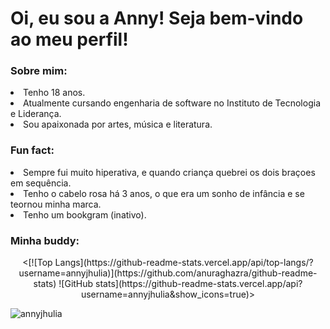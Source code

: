 <h1>Oi, eu sou a Anny! Seja bem-vindo ao meu perfil!</h1>
<h3>Sobre mim:</h3>
  <li>Tenho 18 anos.</li>
  <li>Atualmente cursando engenharia de software no Instituto de Tecnologia e Liderança.</li>
  <li>Sou apaixonada por artes, música e literatura.</li>

<h3>Fun fact:</h3>
  <li>Sempre fui muito hiperativa, e quando criança quebrei os dois braçoes em sequência.</li>
  <li>Tenho o cabelo rosa há 3 anos, o que era um sonho de infância e se teornou minha marca.</li>
  <li>Tenho um bookgram (inativo).</li>

<h3>Minha buddy:</h3>



<p align="center"> <[![Top Langs](https://github-readme-stats.vercel.app/api/top-langs/?username=annyjhulia)](https://github.com/anuraghazra/github-readme-stats) ![GitHub stats](https://github-readme-stats.vercel.app/api?username=annyjhulia&show_icons=true)> </p>

<p align="left"> <img src="https://komarev.com/ghpvc/?username=annyjhulia&label=Profile%20views&color=0e75b6&style=flat" alt="annyjhulia" /> </p>
